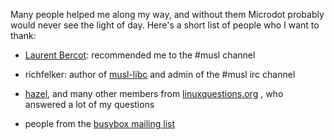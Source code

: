 

Many people helped me along my way, and without them Microdot probably would
never see the light of day. Here's a short list of people who I want to thank:

* [Laurent Bercot](http://skarnet.org): recommended me to the #musl channel

* richfelker: author of [musl-libc](http://www.musl-libc.org) and admin of the
	#musl irc channel

* [hazel](https://www.linuxquestions.org/questions/user/hazel-1029471/), and
	many other members from [linuxquestions.org](https://www.linuxquestions.org)
	, who answered a lot of my questions

* people from the
	[busybox mailing list](http://lists.busybox.net/pipermail/busybox)

